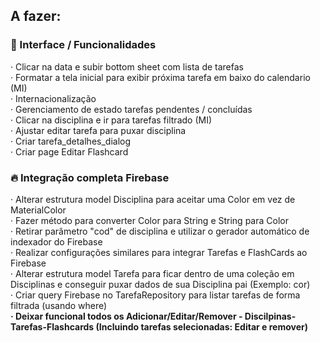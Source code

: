## A fazer:

### 📝 Interface / Funcionalidades

· Clicar na data e subir bottom sheet com lista de tarefas  
· Formatar a tela inicial para exibir próxima tarefa em baixo do calendario (MI)  
· Internacionalização   
· Gerenciamento de estado tarefas pendentes / concluídas  
· Clicar na disciplina e ir para tarefas filtrado (MI)  
· Ajustar editar tarefa para puxar disciplina   
· Criar tarefa_detalhes_dialog  
· Criar page Editar Flashcard   

### :fire: Integração completa Firebase   
· Alterar estrutura model Disciplina para aceitar uma Color em vez de MaterialColor   
· Fazer método para converter Color para String e String para Color   
· Retirar parâmetro "cod" de disciplina e utilizar o gerador automático de indexador do Firebase   
· Realizar configurações similares para integrar Tarefas e FlashCards ao Firebase   
· Alterar estrutura model Tarefa para ficar dentro de uma coleção em Disciplinas e conseguir puxar dados de sua Disciplina pai (Exemplo: cor)    
· Criar query Firebase no TarefaRepository para listar tarefas de forma filtrada (usando where)   
**· Deixar funcional todos os Adicionar/Editar/Remover - Discilpinas-Tarefas-Flashcards (Incluindo tarefas selecionadas: Editar e remover)**
